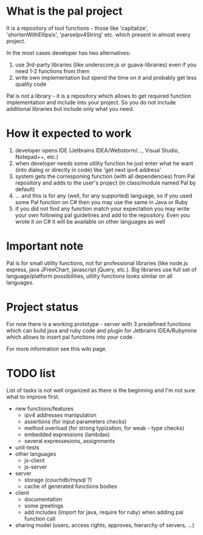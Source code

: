 What is the pal project
==============

It is a repository of tool functions  - those like 'capitalize', 'shortenWithEllipsis', 'parseIpv4String' etc. which present in almost every project.

In the most cases developer has two alternatives:
1. use 3rd-party libraries (like underscore.js or guava-libraries) even if you need 1-2 functions from them
1. write own implementation but spend the time on it and probably get less quality code

Pal is not a library - it is a repository which allows to get required function implementation and include into your project. So you do not include additional libraries but include only what you need.

How it expected to work
=================

1. developer opens IDE (Jetbrains IDEA/Webstorm/..., Visual Studio, Notepad++, etc.)
2. when developer needs some utility function he just enter what he want (into dialog or directly in code) like 'get next ipv4 address'
3. system gets the corresponing function (with all dependencies) from Pal repository and adds to the user's project (in class/module named Pal by default)
4. ... and this is for any (well, for any supported) language, so if you used some Pal function on C# then you may use the same in Java or Ruby
5. if you did not find any function match your expectation you may write your own following pal guidelines and add to the repository. Even you wrote it on C# it will be available on other languages as well

Important note
================
Pal is for small utility functions, not for professional libraries (like node.js express, java JFreeChart, javascript jQuery, etc.). 
Big libraries use full set of language/platform possibilities, utility functions looks similar on all languages.

Project status
================
For now there is a working prototype - server with 3 predefined functions which can build java and ruby code and plugin for Jetbrains IDEA/Rubymine which allows to insert pal functions into your code.

For more information see this wiki page.


TODO list
================
List of tasks is not well organized as there is the beginning and I'm not sure what to improve first.

- new functions/features
   - ipv4 addresses manipulation
   - assertions (for input parameters checks)
   - method overload (for strong typization, for weak - type checks)
   - embedded expressions (lambdas)
   - several expressesions, assignments
- unit-tests
- other languages
   - js-client
   - js-server
- server
   - storage (couchdb/mysql ?)
   - cache of generated functions bodies
- client
   - documentation
   - some greetings
   - add includes (import for java, require for ruby) when adding pal function call
- sharing model (users, access rights, approves, hierarchy of servers, ...)
		
